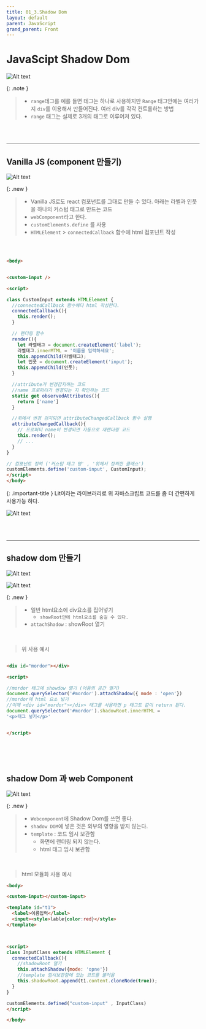```yaml
---
title: 01_3.Shadow Dom
layout: default
parent: JavaScript
grand_parent: Front
---
```



# JavaScipt Shadow Dom

![Alt text](image-21.png)

{: .note } 
> -  `range`테그를 예를 들면 테그는 하나로 사용하지만 `Range` 태그안에는 여러가지 `div`를 이용해서 만들어진다. 여러 div를 각각 컨트롤하는 방법
> - `range` 태그는 실제로 3개의 태그로 이루어져 있다.

<br />
<br />

---

## Vanilla JS (component 만들기)

![Alt text](image-24.png)

{: .new }
> - Vanilla JS로도 react 컴포넌트를 그대로 만들 수 있다. 아래는 라벨과 인풋을 하나의 커스텀 태그로 만드는 코드
> - `webComponent`라고 한다.
> - `customElements.define` 를 사용
> - `HTMLElement` > `connectedCallback` 함수에 html 컴포넌트 작성


<br />

```html

<body>


<custom-input />

<script>

class CustomInput extends HTMLElement {
  //connectedCallback 함수에다 html 작성한다.
  connectedCallback(){
    this.render();
  }

  // 랜더링 함수
  render(){
    let 라벨태그 = document.createElement('label');
    라벨태그.innerMTML = '이름을 입력하세요';
    this.appendChild(라벨태그);
    let 인풋 = document.createElement('input');
    this.appendChild(인풋);
  }

  //attribute가 변경감지하는 코드
  //name 프로퍼티가 변경되는 지 확인하는 코드
  static get observedAttributes(){
    return ['name']
  }

  //위에서 변경 감지되면 attributeChangedCallback 함수 실행
  attributeChangedCallback(){
    // 프로퍼티 name이 변경되면 자동으로 재랜더링 코드
    this.render();
    // ...
  }
}

// 컴포넌트 정의 ('커스텀 태그 명' , '위에서 정의한 클래스')
customElements.define('custom-input', CustomInput);
</script>
</body>

```

{: .important-title }
Lit이라는 라이브러리로 위 자바스크립트 코드를 좀 더 간편하게 사용가능 하다.

 ![Alt text](image-25.png)



<br />
<br />

---

## shadow dom 만들기

![Alt text](image-22.png)

![Alt text](image-23.png)

{: .new }
> - 일반 html요소에 div요소를 집어넣기
>   - `showRoot안에 html요소를 숨길 수 있다.`
> - `attachShadow` : showRoot 열기

<br />

> 위 사용 예시

```html

<div id="mordor"></div>

<script>

//mordor 태그에 showdow 열기 (어둠의 공간 열기)
document.querySelector('#mordor').attachShadow({ mode : 'open'})
//mordor에 html 요소 넣기
//이제 <div id="mordor"></div> 태그를 사용하면 p 태그도 같이 return 된다.
document.querySelector('#mordor').shadowRoot.innerHTML = 
'<p>태그 넣기</p>'


</script>

```

<br />
<br />
<br />

## shadow Dom 과 web Component

![Alt text](image-26.png)

{: .new }
> - `Webcomponent`에 Shadow Dom를 쓰면 좋다.
> - `shadow DOM`에 넣은 것은 외부의 영향을 받지 않는다.
> - `template` : 코드 임시 보관함
>   - 화면에 랜더링 되지 않는다.
>   - html 태그 임시 보관함

<br />

> html 모듈화 사용 예시 

```html
<body>

<custom-input></custom-input>

<template id="t1">
  <label>이름입력</label>
  <input><style>lable{color:red}</style>
</template>



<script>
class InputClass extends HTMLElement {
  connectedCallback(){
    //shadowRoot 열기
    this.attachShadow({mode: 'opne'})
    //template 임시보관함에 있는 코드를 불러옴
    this.shadowRoot.append(t1.content.cloneNode(true));
  }
}

customElements.defined("custom-input" , InputClass)
</script>

</body>
```